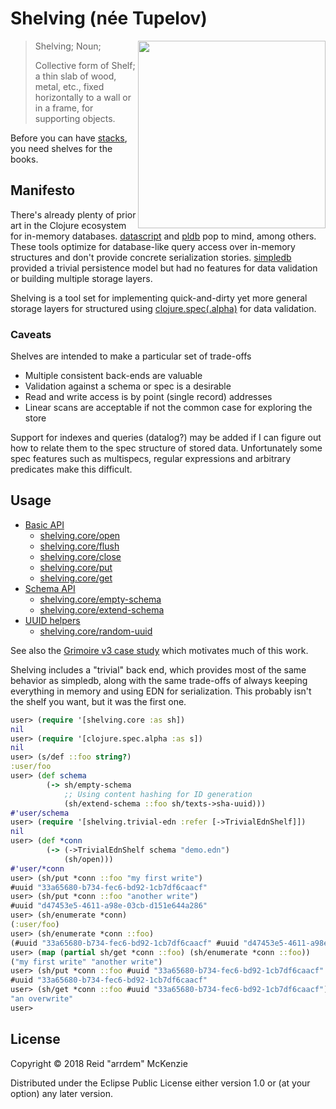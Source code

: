 # Shelving (née Tupelov)
<img align="right" src="https://github.com/arrdem/shelving/raw/master/etc/shelving.jpg" width=300/>

> Shelving; Noun;
>
> Collective form of Shelf; a thin slab of wood, metal, etc., fixed horizontally to a wall or in a
> frame, for supporting objects.

Before you can have [stacks](https://github.com/arrdem/stacks), you need shelves for the books.

## Manifesto

There's already plenty of prior art in the Clojure ecosystem for in-memory
databases. [datascript](https://github.com/tonsky/datascript) and
[pldb](https://github.com/clojure/core.logic/wiki/Features) pop to mind, among others. These tools
optimize for database-like query access over in-memory structures and don't provide concrete
serialization stories. [simpledb](https://github.com/ibdknox/simpledb) provided a trivial
persistence model but had no features for data validation or building multiple storage layers.

Shelving is a tool set for implementing quick-and-dirty yet more general storage layers for
structured using [clojure.spec(.alpha)](https://github.com/clojure/spec.alpha) for data validation.

### Caveats

Shelves are intended to make a particular set of trade-offs

- Multiple consistent back-ends are valuable
- Validation against a schema or spec is a desirable
- Read and write access is by point (single record) addresses
- Linear scans are acceptable if not the common case for exploring the store

Support for indexes and queries (datalog?) may be added if I can figure out how to relate them to
the spec structure of stored data. Unfortunately some spec features such as multispecs, regular
expressions and arbitrary predicates make this difficult.

## Usage
- [Basic API](doc/basic.md)
  - [shelving.core/open](doc/basic.md#shelvingcoreopen)
  - [shelving.core/flush](doc/basic.md#shelvingcoreflush)
  - [shelving.core/close](doc/basic.md#shelvingcoreclose)
  - [shelving.core/put](doc/basic.md#shelvingcoreput)
  - [shelving.core/get](doc/basic.md#shelvingcoreget)
- [Schema API](doc/schema.md#schema-api)
  - [shelving.core/empty-schema](doc/schema.md#shelvingcoreemptyschema)
  - [shelving.core/extend-schema](doc/schema.md#shelvingcoreextend-schema)
- [UUID helpers](doc/helpers.md#uuid-helpers)
  - [shelving.core/random-uuid](doc/helpers.md#shelvingcorerandom-uuid)

See also the [Grimoire v3 case study](src/dev/clj/grimoire.clj) which motivates much of this work.

Shelving includes a "trivial" back end, which provides most of the same behavior as simpledb, along
with the same trade-offs of always keeping everything in memory and using EDN for
serialization. This probably isn't the shelf you want, but it was the first one.

```clj
user> (require '[shelving.core :as sh])
nil
user> (require '[clojure.spec.alpha :as s])
nil
user> (s/def ::foo string?)
:user/foo
user> (def schema
        (-> sh/empty-schema
            ;; Using content hashing for ID generation
            (sh/extend-schema ::foo sh/texts->sha-uuid)))
#'user/schema
user> (require '[shelving.trivial-edn :refer [->TrivialEdnShelf]])
nil
user> (def *conn
        (-> (->TrivialEdnShelf schema "demo.edn")
            (sh/open)))
#'user/*conn
user> (sh/put *conn ::foo "my first write")
#uuid "33a65680-b734-fec6-bd92-1cb7df6caacf"
user> (sh/put *conn ::foo "another write")
#uuid "d47453e5-4611-a98e-03cb-d151e644a286"
user> (sh/enumerate *conn)
(:user/foo)
user> (sh/enumerate *conn ::foo)
(#uuid "33a65680-b734-fec6-bd92-1cb7df6caacf" #uuid "d47453e5-4611-a98e-03cb-d151e644a286")
user> (map (partial sh/get *conn ::foo) (sh/enumerate *conn ::foo))
("my first write" "another write")
user> (sh/put *conn ::foo #uuid "33a65680-b734-fec6-bd92-1cb7df6caacf" "an overwrite")
#uuid "33a65680-b734-fec6-bd92-1cb7df6caacf"
user> (sh/get *conn ::foo #uuid "33a65680-b734-fec6-bd92-1cb7df6caacf")
"an overwrite"
user> 
```

## License

Copyright © 2018 Reid "arrdem" McKenzie

Distributed under the Eclipse Public License either version 1.0 or (at your option) any later
version.
